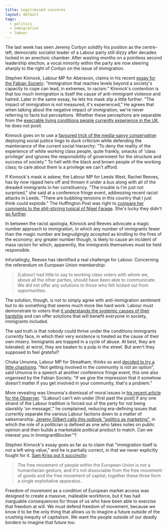 ```yaml
---
title: Legitimised concerns
layout: default
tags:
  - politics
  - immigration
  - labour
---
```


The last week has seen Jeremy Corbyn solidify his position as the centre-left, democratic socialist leader of a Labour party still dizzy after decades locked in an anechoic chamber. After wasting months on a pointless second leadership election, a vocal minority within the party are now steering sharply to the right of Corbyn on the issue of immigration.

Stephen Kinnock, Labour MP for Aberavon, claims in his recent [essay for the Fabian Society][1]: "Immigration that reaches levels beyond a society's capacity to cope can lead, in extremes, to racism." Kinnock's contention is that too much immigration is itself the cause of anti-immigrant violence and hatred. Later in the same essay, he lets his mask slip a little further. "The impact of immigration is not measured, it's experienced," He agrees that when talking about the negative impact of immigration, we're never referring to facts but perceptions. Whether these perceptions are separable from the [execrable living conditions people currently experience in the UK][2], he does not posit.

Kinnock goes on to use a [favoured trick of the media-savvy conservative][3]: deploying social justice lingo to duck criticism while defending the maintenance of the current social hierarchy: "To deny the reality of the experience of white working class people, quite frankly, smacks of 'class privilege' and ignores the responsibility of government for the structure and success of society." To hell with the black and brown people of the working class; to care about them is a privilege we can't afford.

If Kinnock's mask is askew, the Labour MP for Leeds West, Rachel Reeves, has by now ripped hers off and thrown it under a bus along with all of the dreaded immigrants in her constituency. "The trouble is I'm just not surprised," she said at a conference fringe event, addressing recent racist attacks in Leeds. "There are bubbling tensions in this country that I just think could explode." The Huffington Post was right to [compare her comments to the shit-stirring typical of Nigel Farage][4]. She's lucky they didn't [go further][5].

In between the racist apologia, Kinnock and Reeves advocate a magic number approach to immigration, in which any number of immigrants fewer than the magic number are begrudgingly accepted as kindling to the fires of the economy; any greater number though, is likely to cause an incident of mass racism for which, apparently, the immigrants themselves must be held responsible.

Infuriatingly, Reeves has identified a real challenge for Labour. Concerning the referendum on European Union membership:

> [Labour] had little to say to working class voters with whom we, above all the other parties, should have been able to communicate. We did not offer any solutions to those who felt locked out from opportunities.

The solution, though, is not to simply agree with anti-immigration sentiment but to do something that seems much more like hard work. Labour must demonstrate to voters that [it understands the systemic causes of their hardship][10] and can offer solutions that will benefit everyone in society, immigrants included.

The sad truth is that nobody could thrive under the conditions immigrants currently face, in which their very existence is treated as the cause of their own misery. Immigrants are trapped in a cycle of abuse. At best, they are tolerated; at worst, they are beaten to a pulp in the street. But aren't they supposed to feel grateful?

Chuka Umunna, Labour MP for Streatham, thinks so and [decided to try a little chastising][6]. "Not getting involved in the community is not an option", said Umunna in a speech at another conference fringe event, this one also organised by the Fabian Society. "If we give the impression that it somehow doesn't matter if you get involved in your community, that's a problem."

More revealing was Umunna's dismissal of moral issues in [his recent article for the Observer][7]. "[Labour] can't win under [first past the post] if any one strand of the Labour tradition is forced out of the party for not being slavishly 'on message'," he complained, reducing era-defining issues that currently separate the various Labour factions down to a matter of salesmanship. [Jeremy Gilbert calls this outlook "politics as marketing"][8], in which the role of a politician is defined as one who takes notes on public opinion and then builds a marketable political product to match. Can we interest you in ImmigrantBlocker&#8482;?

Stephen Kinnock's essay goes as far as to claim that "immigration itself is not a left wing value," and he is partially correct, in that we never explicitly fought for it. [Sam Kriss put it succinctly][9]:

> The free movement of people within the European Union is not a humanitarian gesture, and it's not dissociable from the free movement of goods and the free movement of capital; together these three form a single exploitative apparatus.

Freedom of movement as a condition of European market access was designed to create a massive, malleable workforce, but it has had inarguable consequences for those of us who have been able to exercise that freedom at will. We must defend freedom of movement, because we know it to be the only thing that allows us to imagine a future outside of the crushing inequity of capitalism. We want the people outside of our deadly borders to imagine that future too.

[1]: http://www.fabians.org.uk/wp-content/uploads/2016/09/FABJ4808_Europe_Report_130916_WEB_2.pdf
[2]: https://www.theguardian.com/society/2016/may/06/more-than-8-million-in-uk-struggle-to-put-food-on-table-survey-says
[3]: http://www.vice.com/en_uk/read/conservatives-use-the-language-of-social-justice-to-pursue-socially-unjust-policies
[4]: http://www.huffingtonpost.co.uk/entry/rachel-reeves-brexit-immigration-riots_uk_57ea791ee4b00e5804ef5ae0
[5]: https://en.wikipedia.org/wiki/Rivers_of_Blood_speech
[6]: https://www.theguardian.com/politics/2016/sep/25/chuka-umunna-integrate-immigrants-so-they-dont-lead-parallel-lives
[7]: https://www.theguardian.com/commentisfree/2016/sep/25/the-need-to-be-relevant-is-now
[8]: https://www.opendemocracy.net/uk/jeremy-gilbert/corbyn-whats-leader-really-for
[9]: http://www.versobooks.com/blogs/2756-defend-free-movement-without-illusions-on-the-significance-of-immigration
[10]: https://www.theguardian.com/politics/2016/sep/27/jeremy-corbyn-rules-out-pledge-cut-immigration
